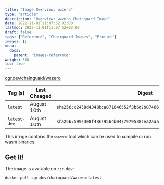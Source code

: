 ```yaml
---
title: "Image Overview: wazero"
type: "article"
description: "Overview: wazero Chainguard Image"
date: 2022-11-01T11:07:52+02:00
lastmod: 2022-11-01T11:07:52+02:00
draft: false
tags: ["Reference", "Chainguard Images", "Product"]
images: []
menu:
  docs:
    parent: "images-reference"
weight: 500
toc: true
---
```


[cgr.dev/chainguard/wazero](https://github.com/chainguard-images/images/tree/main/images/wazero)

| Tag (s)       | Last Changed | Digest                                                                    |
|---------------|--------------|---------------------------------------------------------------------------|
|  `latest`     | August 10th  | `sha256:c2458d4348bca871646652f3b6d9b8746607c95a5e68aeb380d703ea6214baf2` |
|  `latest-dev` | August 10th  | `sha256:5992308f43629564b04879795381ea2aaa6ff6ea11a7b696ae385de15e640afa` |



This image contains the `wazero` tool which can be used to compile or run wasm binaries.

## Get It!

The image is available on `cgr.dev`:

```
docker pull cgr.dev/chainguard/wazero:latest
```

